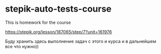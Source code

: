# stepik-auto-tests-course
This is homework for the course

https://stepik.org/lesson/187065/step/7?unit=161976

Буду хранить здесь выполнение задач с этого и курса и в дальнейшем все что нужно))
